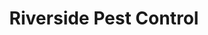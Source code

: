---
title: "Riverside Pest Control"
url: /smithfield/riverside-pest-control/
shop: Schädlingsbekämpfung
---